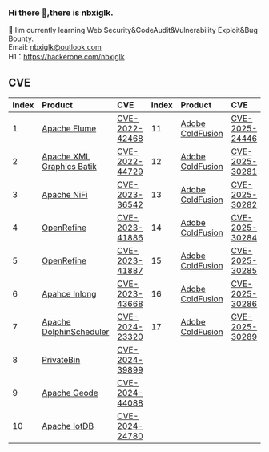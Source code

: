 ### Hi there 👋,there is nbxiglk.

🌱 I’m currently learning Web Security&CodeAudit&Vulnerability Exploit&Bug Bounty.  
Email: nbxiglk@outlook.com  
H1：https://hackerone.com/nbxiglk
## CVE
 | Index | Product | CVE | Index |  Product | CVE | 
 | :--  |  :-----  | :----- |  :--  |  :-----  | :----- | 
|1|[Apache Flume](https://flume.apache.org/index.html)|[CVE-2022-42468](https://lists.apache.org/thread/1ckhmp539zr2nd2rs45pocpywk2d9zvz)|11|[Adobe ColdFusion](https://www.adobe.com/products/coldfusion-family.html)|[CVE-2025-24446](https://helpx.adobe.com/security/products/coldfusion/apsb25-15.html)|
|2|[Apache XML Graphics Batik](https://xmlgraphics.apache.org/batik/)|[CVE-2022-44729](https://lists.apache.org/thread/hco2nw1typoorz33qzs0fcdx0ws6d6j2)|12|[Adobe ColdFusion](https://www.adobe.com/products/coldfusion-family.html)|[CVE-2025-30281](https://helpx.adobe.com/security/products/coldfusion/apsb25-15.html)|
|3|[Apache NiFi](https://nifi.apache.org/)|[CVE-2023-36542](https://lists.apache.org/thread/swnly3dzhhq9zo3rofc8djq77stkhbof)|13|[Adobe ColdFusion](https://www.adobe.com/products/coldfusion-family.html)|[CVE-2025-30282](https://helpx.adobe.com/security/products/coldfusion/apsb25-15.html)|
|4|[OpenRefine](https://openrefine.org/)|[CVE-2023-41886](https://github.com/advisories/GHSA-qqh2-wvmv-h72m)|14|[Adobe ColdFusion](https://www.adobe.com/products/coldfusion-family.html)|[ CVE-2025-30284](https://helpx.adobe.com/security/products/coldfusion/apsb25-15.html)|
|5|[OpenRefine](https://openrefine.org/)|[CVE-2023-41887](https://github.com/advisories/GHSA-p3r5-x3hr-gpg5)|15|[Adobe ColdFusion](https://www.adobe.com/products/coldfusion-family.html)|[CVE-2025-30285](https://helpx.adobe.com/security/products/coldfusion/apsb25-15.html)|
|6|[Apahce Inlong](https://inlong.apache.org/)|[CVE-2023-43668](https://nvd.nist.gov/vuln/detail/CVE-2023-43668)|16|[Adobe ColdFusion](https://www.adobe.com/products/coldfusion-family.html)|[ CVE-2025-30286](https://helpx.adobe.com/security/products/coldfusion/apsb25-15.html)|
|7|[Apache DolphinScheduler](https://dolphinscheduler.apache.org/)|[CVE-2024-23320](https://lists.apache.org/thread/25qhfvlksozzp6j9y8ozznvjdjp3lxqq)|17|[Adobe ColdFusion](https://www.adobe.com/products/coldfusion-family.html)|[CVE-2025-30289](https://helpx.adobe.com/security/products/coldfusion/apsb25-15.html)|
|8|[PrivateBin](https://github.com/PrivateBin/PrivateBin)|[CVE-2024-39899](https://github.com/PrivateBin/PrivateBin/security/advisories/GHSA-mqqj-fx8h-437j)|
|9|[Apache Geode](https://geode.apache.org/)|[CVE-2024-44088]()|
|10|[Apache IotDB](https://iotdb.apache.org/)|[CVE-2024-24780]()|
